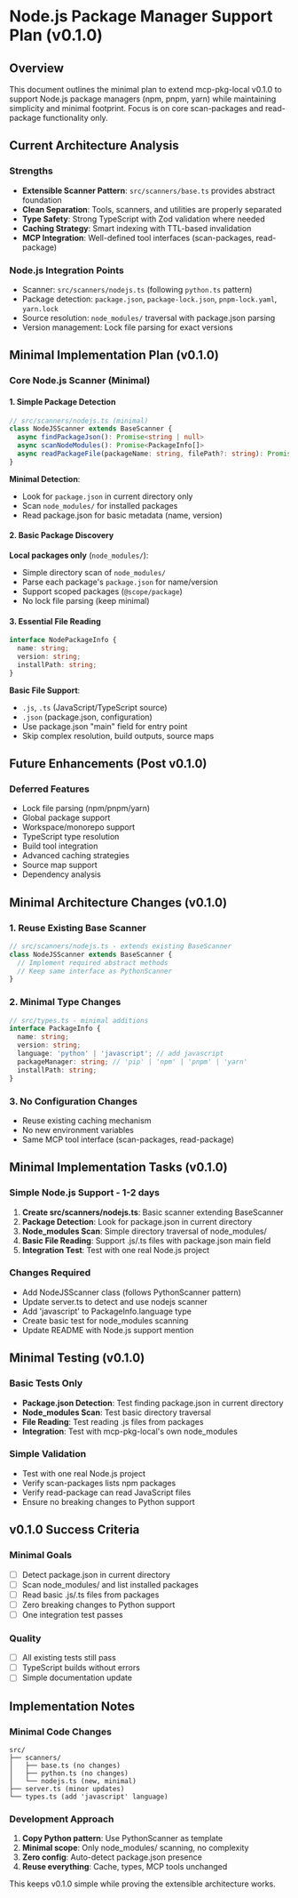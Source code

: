 # Node.js Package Manager Support Plan (v0.1.0)

## Overview
This document outlines the minimal plan to extend mcp-pkg-local v0.1.0 to support Node.js package managers (npm, pnpm, yarn) while maintaining simplicity and minimal footprint. Focus is on core scan-packages and read-package functionality only.

## Current Architecture Analysis

### Strengths
- **Extensible Scanner Pattern**: `src/scanners/base.ts` provides abstract foundation
- **Clean Separation**: Tools, scanners, and utilities are properly separated
- **Type Safety**: Strong TypeScript with Zod validation where needed
- **Caching Strategy**: Smart indexing with TTL-based invalidation
- **MCP Integration**: Well-defined tool interfaces (scan-packages, read-package)

### Node.js Integration Points
- Scanner: `src/scanners/nodejs.ts` (following `python.ts` pattern)
- Package detection: `package.json`, `package-lock.json`, `pnpm-lock.yaml`, `yarn.lock`
- Source resolution: `node_modules/` traversal with package.json parsing
- Version management: Lock file parsing for exact versions

## Minimal Implementation Plan (v0.1.0)

### Core Node.js Scanner (Minimal)

#### 1. Simple Package Detection
```typescript
// src/scanners/nodejs.ts (minimal)
class NodeJSScanner extends BaseScanner {
  async findPackageJson(): Promise<string | null>
  async scanNodeModules(): Promise<PackageInfo[]>
  async readPackageFile(packageName: string, filePath?: string): Promise<string>
}
```

**Minimal Detection**:
- Look for `package.json` in current directory only
- Scan `node_modules/` for installed packages
- Read package.json for basic metadata (name, version)

#### 2. Basic Package Discovery
**Local packages only** (`node_modules/`):
- Simple directory scan of `node_modules/`
- Parse each package's `package.json` for name/version
- Support scoped packages (`@scope/package`)
- No lock file parsing (keep minimal)

#### 3. Essential File Reading
```typescript
interface NodePackageInfo {
  name: string;
  version: string;
  installPath: string;
}
```

**Basic File Support**:
- `.js`, `.ts` (JavaScript/TypeScript source)
- `.json` (package.json, configuration)
- Use package.json "main" field for entry point
- Skip complex resolution, build outputs, source maps

## Future Enhancements (Post v0.1.0)

### Deferred Features
- Lock file parsing (npm/pnpm/yarn)
- Global package support
- Workspace/monorepo support
- TypeScript type resolution
- Build tool integration
- Advanced caching strategies
- Source map support
- Dependency analysis

## Minimal Architecture Changes (v0.1.0)

### 1. Reuse Existing Base Scanner
```typescript
// src/scanners/nodejs.ts - extends existing BaseScanner
class NodeJSScanner extends BaseScanner {
  // Implement required abstract methods
  // Keep same interface as PythonScanner
}
```

### 2. Minimal Type Changes
```typescript
// src/types.ts - minimal additions
interface PackageInfo {
  name: string;
  version: string;
  language: 'python' | 'javascript'; // add javascript
  packageManager: string; // 'pip' | 'npm' | 'pnpm' | 'yarn'
  installPath: string;
}
```

### 3. No Configuration Changes
- Reuse existing caching mechanism
- No new environment variables
- Same MCP tool interface (scan-packages, read-package)

## Minimal Implementation Tasks (v0.1.0)

### Simple Node.js Support - 1-2 days
1. **Create src/scanners/nodejs.ts**: Basic scanner extending BaseScanner
2. **Package Detection**: Look for package.json in current directory
3. **Node_modules Scan**: Simple directory traversal of node_modules/
4. **Basic File Reading**: Support .js/.ts files with package.json main field
5. **Integration Test**: Test with one real Node.js project

### Changes Required
- Add NodeJSScanner class (follows PythonScanner pattern)
- Update server.ts to detect and use nodejs scanner
- Add 'javascript' to PackageInfo.language type
- Create basic test for node_modules scanning
- Update README with Node.js support mention

## Minimal Testing (v0.1.0)

### Basic Tests Only
- **Package.json Detection**: Test finding package.json in current directory
- **Node_modules Scan**: Test basic directory traversal  
- **File Reading**: Test reading .js files from packages
- **Integration**: Test with mcp-pkg-local's own node_modules

### Simple Validation
- Test with one real Node.js project
- Verify scan-packages lists npm packages
- Verify read-package can read JavaScript files
- Ensure no breaking changes to Python support

## v0.1.0 Success Criteria

### Minimal Goals
- [ ] Detect package.json in current directory
- [ ] Scan node_modules/ and list installed packages  
- [ ] Read basic .js/.ts files from packages
- [ ] Zero breaking changes to Python support
- [ ] One integration test passes

### Quality
- [ ] All existing tests still pass
- [ ] TypeScript builds without errors
- [ ] Simple documentation update

## Implementation Notes

### Minimal Code Changes
```
src/
├── scanners/
│   ├── base.ts (no changes)
│   ├── python.ts (no changes)  
│   └── nodejs.ts (new, minimal)
├── server.ts (minor updates)
└── types.ts (add 'javascript' language)
```

### Development Approach
1. **Copy Python pattern**: Use PythonScanner as template
2. **Minimal scope**: Only node_modules/ scanning, no complexity
3. **Zero config**: Auto-detect package.json presence
4. **Reuse everything**: Cache, types, MCP tools unchanged

This keeps v0.1.0 simple while proving the extensible architecture works.